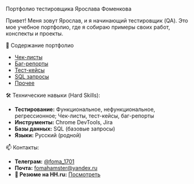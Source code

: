 Портфолио тестировщика Ярослава Фоменкова

Привет! Меня зовут Ярослав, и я начинающий тестировщик (QA). Это мое учебное портфолио, где я собираю примеры своих работ, конспекты и проекты.

📁 Содержание портфолио

- [Чек-листы](/checklists)
- [Баг-репорты](/bug-reports)
- [Тест-кейсы](/test-cases)
- [SQL запросы](/sql)
- [Прочее](/other)

🛠 Технические навыки (Hard Skills):
- **Тестирование:** Функциональное, нефункциональное, регрессионное; Чек-листы, тест-кейсы, баг-репорты
- **Инструменты:** Chrome DevTools, Jira
- **Базы данных:** SQL (базовые запросы)
- **Языки:** Русский (родной)

📫 Контакты:
- **Телеграм:** [@foma_1701](https://t.me/foma_1701)
- **Почта:** fomahamster@yandex.ru
- **📄 Резюме на HH.ru:** [Посмотреть](https://hh.ru/resume/0e5f0dd6ff0f8d7d2a0039ed1f4342596f6261)
